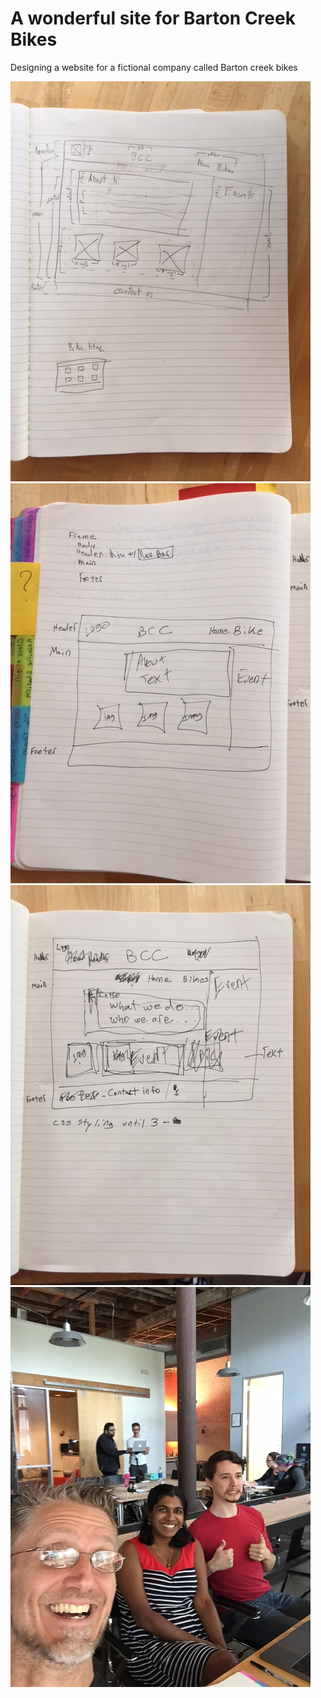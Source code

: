 # A wonderful site for Barton Creek Bikes

Designing a website for a fictional company called Barton
creek bikes

<img src="img/planning1.jpg">
<img src="img/planning2.jpg">
<img src="img/planning3.jpg">
<img src="img/team1.jpg">
